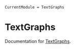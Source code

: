 ```@meta
CurrentModule = TextGraphs
```

# TextGraphs

Documentation for [TextGraphs](https://github.com/fargolo/TextGraphs.jl).

```@index
```
